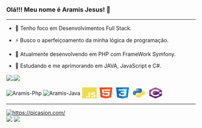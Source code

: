 ### Olá!!! Meu nome é Aramis Jesus! 👋
<hr>

- 🎒 Tenho foco em Desenvolvimentos Full Stack. 

- ⚡ Busco o aperfeiçoamento da minha lógica de programação.

- 🔭 Atualmente desenvolvendo em PHP com FrameWork Symfony.

- 📕 Estudando e me aprimorando em JAVA, JavaScript e C#.


<a href="https://github.com/AramisJesus/github-readme-stats">
  <img height=200 align="center" src="https://github-readme-stats.vercel.app/api?username=AramisJesus&theme=radical" />
</a>
<a href="https://github.com/AramisJesus/convoychat">
  <img height=200 align="center" src="https://github-readme-stats.vercel.app/api/top-langs?username=AramisJesus&layout=compact&langs_count=8&card_width=320&theme=radical" />
</a>

<div style="display: inline_block"><br>
  <img align="center" alt="Aramis-Php" height="30" width="40" src="https://cdn.jsdelivr.net/gh/devicons/devicon@latest/icons/php/php-original.svg">
  <img align="center" alt="Aramis-Java" height="30" width="40" src="https://cdn.jsdelivr.net/gh/devicons/devicon@latest/icons/java/java-original.svg">
  <img align="center" alt="Aramis-Js" height="30" width="40" src="https://raw.githubusercontent.com/devicons/devicon/master/icons/javascript/javascript-plain.svg">
  <img align="center" alt="Aramis-HTML" height="30" width="40" src="https://raw.githubusercontent.com/devicons/devicon/master/icons/html5/html5-original.svg">
  <img align="center" alt="Aramis-CSS" height="30" width="40" src="https://raw.githubusercontent.com/devicons/devicon/master/icons/css3/css3-original.svg">
  <img align="center" alt="Aramis-Python" height="30" width="40" src="https://raw.githubusercontent.com/devicons/devicon/master/icons/python/python-original.svg">
  <img align="center" alt="Aramis-Csharp" height="30" width="40" src="https://raw.githubusercontent.com/devicons/devicon/master/icons/csharp/csharp-original.svg">
</div>
<hr>
<div> 
<a align="right" href="https://picasion.com/"><img src="https://i.picasion.com/pic92/844c84ac22e2bf5b394f5241c84e02f5.gif" width="240" height="230" border="0" alt="https://picasion.com/" /></a><br /><a href="https://picasion.com/"></a>
<a href="[https://instagram.com/aramis_jesuss/]" target="_blank"><img src="https://img.shields.io/badge/-Instagram-%23E4405F?style=for-the-badge&logo=instagram&logoColor=white" target="_blank"></a>
<a href="https://www.linkedin.com/in/aramis-jesus-a63586263/" target="_blank"><img src="https://img.shields.io/badge/-LinkedIn-%230077B5?style=for-the-badge&logo=linkedin&logoColor=white" target="_blank"></a>


  
</div>
<!--
**AramisJesus/AramisJesus** is a ✨ _special_ ✨ repository because its `README.md` (this file) appears on your GitHub profile.

Here are some ideas to get you started:

- 🔭 I’m currently working on ...
- 🌱 I’m currently learning ...
- 👯 I’m looking to collaborate on ...
- 🤔 I’m looking for help with ...
- 💬 Ask me about ...
- 📫 How to reach me: ...
- 😄 Pronouns: ...
- ⚡ Fun fact: ...
-->
